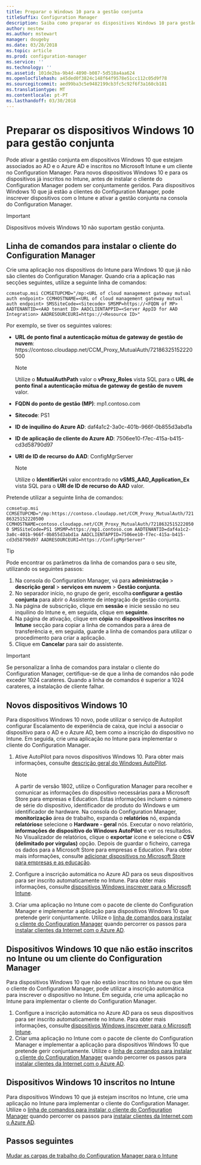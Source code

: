 ```yaml
---
title: Preparar o Windows 10 para a gestão conjunta
titleSuffix: Configuration Manager
description: Saiba como preparar os dispositivos Windows 10 para gestão conjunta.
author: mestew
ms.author: mstewart
manager: dougeby
ms.date: 03/28/2018
ms.topic: article
ms.prod: configuration-manager
ms.service: ''
ms.technology: ''
ms.assetid: 101de2ba-9b4d-4890-b087-5d518a4aa624
ms.openlocfilehash: a45ded0f3824c148f64f9578e51cc112c05d9f78
ms.sourcegitcommit: aed99ba3c5e9482199cb3fc5c92f6f3a160cb181
ms.translationtype: MT
ms.contentlocale: pt-PT
ms.lasthandoff: 03/30/2018
---
```

# <a name="prepare-windows-10-devices-for-co-management"></a>Preparar os dispositivos Windows 10 para gestão conjunta
Pode ativar a gestão conjunta em dispositivos Windows 10 que estejam associados ao AD e o Azure AD e inscritos no Microsoft Intune e um cliente no Configuration Manager. Para novos dispositivos Windows 10 e para os dispositivos já inscritos no Intune, antes de instalar o cliente do Configuration Manager podem ser conjuntamente geridos. Para dispositivos Windows 10 que já estão a clientes do Configuration Manager, pode inscrever dispositivos com o Intune e ativar a gestão conjunta na consola do Configuration Manager.

> [!IMPORTANT]
> Dispositivos móveis Windows 10 não suportam gestão conjunta.



## <a name="command-line-to-install-configuration-manager-client"></a>Linha de comandos para instalar o cliente do Configuration Manager
Crie uma aplicação nos dispositivos do Intune para Windows 10 que já não são clientes do Configuration Manager. Quando cria a aplicação nas secções seguintes, utilize a seguinte linha de comandos:

`ccmsetup.msi CCMSETUPCMD="/mp:<URL of cloud management gateway mutual auth endpoint> CCMHOSTNAME=<URL of cloud management gateway mutual auth endpoint> SMSSiteCode=<Sitecode> SMSMP=https://<FQDN of MP> AADTENANTID=<AAD tenant ID> AADCLIENTAPPID=<Server AppID for AAD Integration> AADRESOURCEURI=https://<Resource ID>"`

Por exemplo, se tiver os seguintes valores:

- **URL de ponto final a autenticação mútua de gateway de gestão de nuvem**: https:/&#47;contoso.cloudapp.net/CCM_Proxy_MutualAuth/72186325152220500    

   >[!Note]    
   >Utilize o **MutualAuthPath** valor o **vProxy_Roles** vista SQL para o **URL de ponto final a autenticação mútua de gateway de gestão de nuvem** valor.

- **FQDN do ponto de gestão (MP)**: mp1.contoso.com    
- **Sitecode**: PS1    
- **ID de inquilino do Azure AD**: daf4a1c2-3a0c-401b-966f-0b855d3abd1a    
- **ID de aplicação de cliente do Azure AD**: 7506ee10-f7ec-415a-b415-cd3d58790d97     
- **URI de ID de recurso do AAD**: ConfigMgrServer    

  > [!Note]    
  > Utilize o **IdentifierUri** valor encontrado no **vSMS_AAD_Application_Ex** vista SQL para o **URI de ID de recurso do AAD** valor.

Pretende utilizar a seguinte linha de comandos:

`ccmsetup.msi CCMSETUPCMD="/mp:https://contoso.cloudapp.net/CCM_Proxy_MutualAuth/72186325152220500    CCMHOSTNAME=contoso.cloudapp.net/CCM_Proxy_MutualAuth/72186325152220500 SMSSiteCode=PS1 SMSMP=https://mp1.contoso.com AADTENANTID=daf4a1c2-3a0c-401b-966f-0b855d3abd1a AADCLIENTAPPID=7506ee10-f7ec-415a-b415-cd3d58790d97 AADRESOURCEURI=https://ConfigMgrServer"`

> [!Tip]
> Pode encontrar os parâmetros da linha de comandos para o seu site, utilizando os seguintes passos:     
> 1. Na consola do Configuration Manager, vá para **administração** > **descrição geral** > **serviços em nuvem**  >  **Gestão conjunta**.  
> 2. No separador início, no grupo de gerir, escolha **configurar a gestão conjunta** para abrir o Assistente de integração de gestão conjunta.    
> 3. Na página de subscrição, clique em **sessão** e inicie sessão no seu inquilino do Intune e, em seguida, clique em **seguinte**.    
> 4. Na página de ativação, clique em **cópia** no **dispositivos inscritos no Intune** secção para copiar a linha de comandos para a área de transferência e, em seguida, guarde a linha de comandos para utilizar o procedimento para criar a aplicação.  
> 5. Clique em **Cancelar** para sair do assistente.

> [!Important]    
> Se personalizar a linha de comandos para instalar o cliente do Configuration Manager, certifique-se de que a linha de comandos não pode exceder 1024 carateres. Quando a linha de comandos é superior a 1024 carateres, a instalação de cliente falhar.


## <a name="new-windows-10-devices"></a>Novos dispositivos Windows 10
Para dispositivos Windows 10 novo, pode utilizar o serviço de Autopilot configurar Escalamento de experiência de caixa, que inclui a associar o dispositivo para o AD e o Azure AD, bem como a inscrição do dispositivo no Intune. Em seguida, crie uma aplicação no Intune para implementar o cliente do Configuration Manager.  
1. Ative AutoPilot para novos dispositivos Windows 10. Para obter mais informações, consulte [descrição geral do Windows AutoPilot](https://docs.microsoft.com/windows/deployment/windows-10-auto-pilot).    

   > [!NOTE]   
   > A partir de versão 1802, utilize o Configuration Manager para recolher e comunicar as informações do dispositivo necessárias para a Microsoft Store para empresas e Education. Estas informações incluem o número de série do dispositivo, identificador de produto do Windows e um identificador de hardware. Na consola do Configuration Manager, **monitorização** área de trabalho, expanda o **relatórios** nó, expanda **relatórios**e selecione o **Hardware - geral**  nós. Executar o novo relatório, **informações de dispositivo do Windows AutoPilot** e ver os resultados. No Visualizador de relatórios, clique o **exportar** ícone e selecione o **CSV (delimitado por vírgulas)** opção. Depois de guardar o ficheiro, carrega os dados para a Microsoft Store para empresas e Education. Para obter mais informações, consulte [adicionar dispositivos no Microsoft Store para empresas e as educação](https://docs.microsoft.com/microsoft-store/add-profile-to-devices#add-devices-and-apply-autopilot-deployment-profile).

2. Configure a inscrição automática no Azure AD para os seus dispositivos para ser inscrito automaticamente no Intune. Para obter mais informações, consulte [dispositivos Windows inscrever para o Microsoft Intune](https://docs.microsoft.com/intune/windows-enroll).
3. Criar uma aplicação no Intune com o pacote de cliente do Configuration Manager e implementar a aplicação para dispositivos Windows 10 que pretende gerir conjuntamente. Utilize o [linha de comandos para instalar o cliente do Configuration Manager](#command-line-to-install-configuration-manager-client) quando percorrer os passos para [instalar clientes da Internet com o Azure AD](https://docs.microsoft.com/en-us/sccm/core/clients/deploy/deploy-clients-cmg-azure).   

## <a name="windows-10-devices-not-enrolled-in-intune-or-a-configuration-manager-client"></a>Dispositivos Windows 10 que não estão inscritos no Intune ou um cliente do Configuration Manager
Para dispositivos Windows 10 que não estão inscritos no Intune ou que têm o cliente do Configuration Manager, pode utilizar a inscrição automática para inscrever o dispositivo no Intune. Em seguida, crie uma aplicação no Intune para implementar o cliente do Configuration Manager.
1. Configure a inscrição automática no Azure AD para os seus dispositivos para ser inscrito automaticamente no Intune. Para obter mais informações, consulte [dispositivos Windows inscrever para o Microsoft Intune](https://docs.microsoft.com/intune/windows-enroll).  
2. Criar uma aplicação no Intune com o pacote de cliente do Configuration Manager e implementar a aplicação para dispositivos Windows 10 que pretende gerir conjuntamente. Utilize o [linha de comandos para instalar o cliente do Configuration Manager](#command-line-to-install-configuration-manager-client) quando percorrer os passos para [instalar clientes da Internet com o Azure AD](https://docs.microsoft.com/en-us/sccm/core/clients/deploy/deploy-clients-cmg-azure).

## <a name="windows-10-devices-enrolled-in-intune"></a>Dispositivos Windows 10 inscritos no Intune
Para dispositivos Windows 10 que já estejam inscritos no Intune, crie uma aplicação no Intune para implementar o cliente do Configuration Manager. Utilize o [linha de comandos para instalar o cliente do Configuration Manager](#command-line-to-install-configuration-manager-client) quando percorrer os passos para [instalar clientes da Internet com o Azure AD](https://docs.microsoft.com/en-us/sccm/core/clients/deploy/deploy-clients-cmg-azure).  

## <a name="next-steps"></a>Passos seguintes
[Mudar as cargas de trabalho do Configuration Manager para o Intune](co-management-switch-workloads.md)